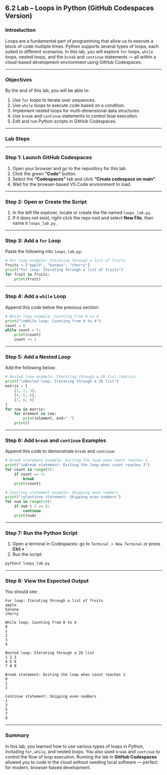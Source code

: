 ## 6.2 Lab – Loops in Python (GitHub Codespaces Version)

### **Introduction**

Loops are a fundamental part of programming that allow us to execute a block of code multiple times. Python supports several types of loops, each suited to different scenarios. In this lab, you will explore `for` loops, `while` loops, nested loops, and the `break` and `continue` statements — all within a cloud-based development environment using GitHub Codespaces.

---

### **Objectives**

By the end of this lab, you will be able to:

1. Use `for` loops to iterate over sequences.
2. Use `while` loops to execute code based on a condition.
3. Implement nested loops for multi-dimensional data structures.
4. Use `break` and `continue` statements to control loop execution.
5. Edit and run Python scripts in GitHub Codespaces.

---

### **Lab Steps**

---

### **Step 1: Launch GitHub Codespaces**

1. Open your browser and go to the repository for this lab.
2. Click the green **“Code”** button.
3. Select the **“Codespaces”** tab and click **“Create codespace on main”**.
4. Wait for the browser-based VS Code environment to load.

---

### **Step 2: Open or Create the Script**

1. In the left file explorer, locate or create the file named `loops_lab.py`.
2. If it does not exist, right-click the repo root and select **New File**, then name it `loops_lab.py`.

---

### **Step 3: Add a `for` Loop**

Paste the following into `loops_lab.py`:

```python
# For loop example: Iterating through a list of fruits
fruits = ["apple", "banana", "cherry"]
print("For loop: Iterating through a list of fruits")
for fruit in fruits:
    print(fruit)
```

---

### **Step 4: Add a `while` Loop**

Append this code below the previous section:

```python
# While loop example: Counting from 0 to 4
print("\nWhile loop: Counting from 0 to 4")
count = 0
while count < 5:
    print(count)
    count += 1
```

---

### **Step 5: Add a Nested Loop**

Add the following below:

```python
# Nested loop example: Iterating through a 2D list (matrix)
print("\nNested loop: Iterating through a 2D list")
matrix = [
    [1, 2, 3],
    [4, 5, 6],
    [7, 8, 9]
]
for row in matrix:
    for element in row:
        print(element, end=" ")
    print()
```

---

### **Step 6: Add `break` and `continue` Examples**

Append this code to demonstrate `break` and `continue`:

```python
# Break statement example: Exiting the loop when count reaches 3
print("\nBreak statement: Exiting the loop when count reaches 3")
for count in range(5):
    if count == 3:
        break
    print(count)

# Continue statement example: Skipping even numbers
print("\nContinue statement: Skipping even numbers")
for num in range(10):
    if num % 2 == 0:
        continue
    print(num)
```

---

### **Step 7: Run the Python Script**

1. Open a terminal in Codespaces: go to `Terminal > New Terminal` or press **Ctrl + \`**.
2. Run the script:

```bash
python3 loops_lab.py
```

---

### **Step 8: View the Expected Output**

You should see:

```
For loop: Iterating through a list of fruits
apple
banana
cherry

While loop: Counting from 0 to 4
0
1
2
3
4

Nested loop: Iterating through a 2D list
1 2 3 
4 5 6 
7 8 9 

Break statement: Exiting the loop when count reaches 3
0
1
2

Continue statement: Skipping even numbers
1
3
5
7
9
```

---

### **Summary**

In this lab, you learned how to use various types of loops in Python, including `for`, `while`, and nested loops. You also used `break` and `continue` to control the flow of loop execution. Running the lab in **GitHub Codespaces** allowed you to code in the cloud without needing local software — perfect for modern, browser-based development.
